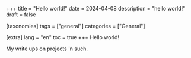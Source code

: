 +++
title = "Hello world!"
date = 2024-04-08
description = "hello world!"
draft = false

[taxonomies]
tags = ["general"]
categories = ["General"]

[extra]
lang = "en"
toc = true
+++
Hello world!

My write ups on projects 'n such.

